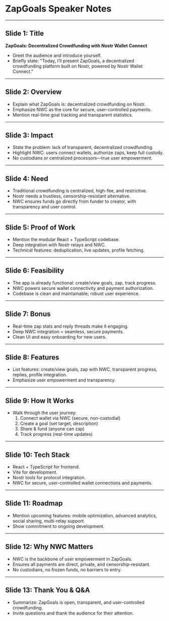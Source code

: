 # ZapGoals Speaker Notes

---

## Slide 1: Title
**ZapGoals: Decentralized Crowdfunding with Nostr Wallet Connect**

- Greet the audience and introduce yourself.
- Briefly state: "Today, I’ll present ZapGoals, a decentralized crowdfunding platform built on Nostr, powered by Nostr Wallet Connect."

---

## Slide 2: Overview
- Explain what ZapGoals is: decentralized crowdfunding on Nostr.
- Emphasize NWC as the core for secure, user-controlled payments.
- Mention real-time goal tracking and transparent statistics.

---

## Slide 3: Impact
- State the problem: lack of transparent, decentralized crowdfunding.
- Highlight NWC: users connect wallets, authorize zaps, keep full custody.
- No custodians or centralized processors—true user empowerment.

---

## Slide 4: Need
- Traditional crowdfunding is centralized, high-fee, and restrictive.
- Nostr needs a trustless, censorship-resistant alternative.
- NWC ensures funds go directly from funder to creator, with transparency and user control.

---

## Slide 5: Proof of Work
- Mention the modular React + TypeScript codebase.
- Deep integration with Nostr relays and NWC.
- Technical features: deduplication, live updates, profile fetching.

---

## Slide 6: Feasibility
- The app is already functional: create/view goals, zap, track progress.
- NWC powers secure wallet connectivity and payment authorization.
- Codebase is clean and maintainable; robust user experience.

---

## Slide 7: Bonus
- Real-time zap stats and reply threads make it engaging.
- Deep NWC integration = seamless, secure payments.
- Clean UI and easy onboarding for new users.

---

## Slide 8: Features
- List features: create/view goals, zap with NWC, transparent progress, replies, profile integration.
- Emphasize user empowerment and transparency.

---

## Slide 9: How It Works
- Walk through the user journey:
  1. Connect wallet via NWC (secure, non-custodial)
  2. Create a goal (set target, description)
  3. Share & fund (anyone can zap)
  4. Track progress (real-time updates)

---

## Slide 10: Tech Stack
- React + TypeScript for frontend.
- Vite for development.
- Nostr tools for protocol integration.
- NWC for secure, user-controlled wallet connections and payments.

---

## Slide 11: Roadmap
- Mention upcoming features: mobile optimization, advanced analytics, social sharing, multi-relay support.
- Show commitment to ongoing development.

---

## Slide 12: Why NWC Matters
- NWC is the backbone of user empowerment in ZapGoals.
- Ensures all payments are direct, private, and censorship-resistant.
- No custodians, no frozen funds, no barriers to entry.

---

## Slide 13: Thank You & Q&A
- Summarize: ZapGoals is open, transparent, and user-controlled crowdfunding.
- Invite questions and thank the audience for their attention.
